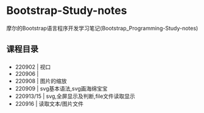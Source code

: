 # Bootstrap-Study-notes
摩尔的Bootstrap语言程序开发学习笔记(Bootstrap_Programming-Study-notes)

## 课程目录
### 
* 220902 | 视口
* 220906 | 
* 220908 | 图片的缩放
* 220909 | svg基本语法,svg画海绵宝宝
* 220913/15 | svg,全屏显示及判断,file文件读取显示
* 220916 | 读取文本/图片文件